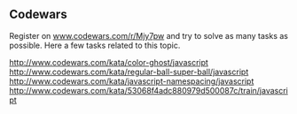 ## Codewars

Register on www.codewars.com/r/Mjy7pw and try to solve as many tasks as possible. Here a few tasks related to this  topic.

http://www.codewars.com/kata/color-ghost/javascript
http://www.codewars.com/kata/regular-ball-super-ball/javascript
http://www.codewars.com/kata/javascript-namespacing/javascript
http://www.codewars.com/kata/53068f4adc880979d500087c/train/javascript
